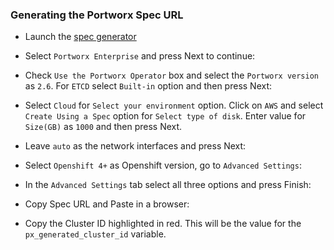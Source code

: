 ### Generating the Portworx Spec URL
* Launch the [spec generator](https://central.portworx.com/specGen/wizard)

* Select `Portworx Enterprise` and press Next to continue:

* Check `Use the Portworx Operator` box and select the `Portworx version` as `2.6`. For `ETCD` select `Built-in` option and then press Next:

* Select `Cloud` for `Select your environment` option. Click on `AWS` and select `Create Using a Spec` option for `Select type of disk`.
  Enter value for `Size(GB)` as `1000` and then press Next.

* Leave `auto` as the network interfaces and press Next:

* Select `Openshift 4+` as Openshift version, go to `Advanced Settings`:

* In the `Advanced Settings` tab select all three options and press Finish:

* Copy Spec URL and Paste in a browser:

* Copy the Cluster ID highlighted in red. This will be the value for the `px_generated_cluster_id` variable.
